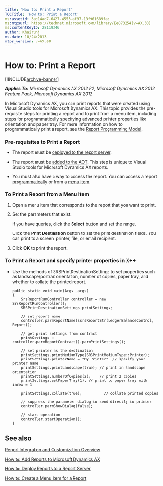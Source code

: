 ```yaml
---
title: 'How to: Print a Report'
TOCTitle: 'How to: Print a Report'
ms:assetid: 3ac14ad7-6427-4553-af97-13f961689fad
ms:mtpsurl: https://technet.microsoft.com/library/Ee873254(v=AX.60)
ms:contentKeyID: 28119346
author: Khairunj
ms.date: 10/24/2013
mtps_version: v=AX.60
---
```


# How to: Print a Report 


[!INCLUDE[archive-banner](includes/archive-banner.md)]


_**Applies To:** Microsoft Dynamics AX 2012 R2, Microsoft Dynamics AX 2012 Feature Pack, Microsoft Dynamics AX 2012_

In Microsoft Dynamics AX, you can print reports that were created using Visual Studio tools for Microsoft Dynamics AX. This topic provides the pre-requisite steps for printing a report and to print from a menu item, including steps for programmatically specifying advanced printer properties like orientation and paper tray. For more information on how to programmatically print a report, see the [Report Programming Model](https://go.microsoft.com/fwlink/?linkid=230569).

### Pre-requisites to Print a Report

  - The report must be [deployed to the report server](how-to-deploy-reports-to-a-report-server.md).

  - The report must be [added to the AOT](how-to-add-reports-to-microsoft-dynamics-ax.md). This step is unique to Visual Studio tools for Microsoft Dynamics AX reports.

  - You must also have a way to access the report. You can access a report [programmatically](https://go.microsoft.com/fwlink/?linkid=230569) or from a [menu item](how-to-create-a-menu-item-for-a-report.md).

### To Print a Report from a Menu Item

1.  Open a menu item that corresponds to the report that you want to print.

2.  Set the parameters that exist.
    
    If you have queries, click the **Select** button and set the range.
    
    Click the **Print Destination** button to set the print destination fields. You can print to a screen, printer, file, or email recipient.

3.  Click **OK** to print the report.

### To Print a Report and specify printer properties in X++

  - Use the methods of SRSPrintDestinationSettings to set properties such as landscape/portrait orientation, number of copies, paper tray, and whether to collate the printed report.
    
        public static void main(Args _args)
        {
            SrsReportRunController controller = new SrsReportRunController();
            SRSPrintDestinationSettings printSettings;
        
            // set report name
            controller.parmReportName(ssrsReportStr(LedgerBalanceControl, Report));
        
            // get print settings from contract
            printSettings = controller.parmReportContract().parmPrintSettings();
        
            // set printer as the destination
            printSettings.printMediumType(SRSPrintMediumType::Printer);
            printSettings.printerName = "My Printer"; // specify your printer name 
            printSettings.printLandscape(true); // print in landscape orientation
            printSettings.numberOfCopies(2);    // print 2 copies
            printSettings.setPaperTray(1); // print to paper tray with index = 1 
                  
            printSettings.collate(true);          // collate printed copies
        
            // suppress the parameter dialog to send directly to printer
            controller.parmShowDialog(false);
        
            // start operation
            controller.startOperation();
        }

## See also

[Report Integration and Customization Overview](report-integration-and-customization-overview.md)

[How to: Add Reports to Microsoft Dynamics AX](how-to-add-reports-to-microsoft-dynamics-ax.md)

[How to: Deploy Reports to a Report Server](how-to-deploy-reports-to-a-report-server.md)

[How to: Create a Menu Item for a Report](how-to-create-a-menu-item-for-a-report.md)

